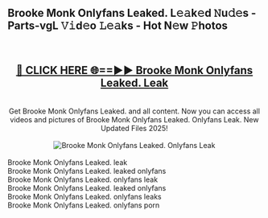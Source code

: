 <h2>Brooke Monk Onlyfans Leaked. L𝚎𝚊k𝚎d 𝙽u𝚍𝚎s - Parts-vgL 𝚅𝚒d𝚎o 𝙻𝚎𝚊ks - Hot N𝚎w 𝙿hotos </h2>
<br>
<div align="center">
<h2><a href="https://213.232.235.80/live/video.php?q=brooke-monk-onlyfans-leaked." rel="nofollow">🔴 CLICK HERE 🌐==►► Brooke Monk Onlyfans Leaked. Leak</a></h2>
<br>
Get Brooke Monk Onlyfans Leaked. and all content. Now you can access all videos and pictures of Brooke Monk Onlyfans Leaked. Onlyfans Leak. New Updated Files 2025!
<br>
<br>
<a href="https://213.232.235.80/live/video.php?q=brooke-monk-onlyfans-leaked." rel="nofollow" data-target="animated-image.originalLink"><img src="https://i.imgur.com/1EjSzPs.png" alt="Brooke Monk Onlyfans Leaked. Onlyfans Leak" style="max-width: 100%; display: inline-block;" data-target="animated-image.originalImage"></a>
</div>
<br>
Brooke Monk Onlyfans Leaked. leak<br>
Brooke Monk Onlyfans Leaked. leaked onlyfans<br>
Brooke Monk Onlyfans Leaked. onlyfans leak<br>
Brooke Monk Onlyfans Leaked. leaked onlyfans<br>
Brooke Monk Onlyfans Leaked. onlyfans leaks<br>
Brooke Monk Onlyfans Leaked. onlyfans porn
